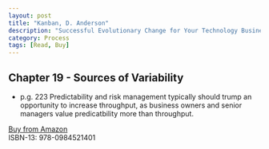 ```yaml
---
layout: post
title: "Kanban, D. Anderson"
description: "Successful Evolutionary Change for Your Technology Business"
category: Process
tags: [Read, Buy]
---
```


## Chapter 19 - Sources of Variability ##

- p.g. 223 Predictability and risk management typically should trump an opportunity to increase throughput, as business owners and senior managers value predicatbility more than throughput.  

[Buy from Amazon](http://www.amazon.com/Kanban-Successful-Evolutionary-Technology-Business/dp/0984521402)  
ISBN-13: 978-0984521401


